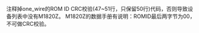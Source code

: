 
注释掉one_wire的ROM ID CRC校验(47~51行，只保留50行)代码，否则导致设备列表中没有M1820Z。
M1820Z的数据手册有说明：ROMID最后两字节为00，不可做CRC校验。
